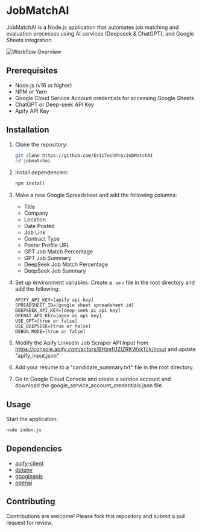 # JobMatchAI

JobMatchAI is a Node.js application that automates job matching and evaluation processes using AI services (Deepseek & ChatGPT), and Google Sheets integration.

![Workflow Overview](./JobMatchAI-v1.png "Automated Job Search Workflow")

## Prerequisites

- Node.js (v16 or higher)
- NPM or Yarn
- Google Cloud Service Account credentials for accessing Google Sheets
- ChatGPT or Deep-seek API Key
- Apify API Key

## Installation

1. Clone the repository:

   ```bash
   git clone https://github.com/EricTechPro/JobMatchAI
   cd jobmatchai
   ```

2. Install dependencies:

   ```bash
   npm install
   ```
1. Make a new Google Spreadsheet and add the following columns:
   - Title
   - Company
   - Location
   - Date Posted
   - Job Link
   - Contract Type
   - Poster Profile URL
   - GPT Job Match Percentage
   - GPT Job Summary
   - DeepSeek Job Match Percentage
   - DeepSeek Job Summary

3. Set up environment variables:
   Create a `.env` file in the root directory and add the following:

   ```env
   APIFY_API_KEY=[apify api key]
   SPREADSHEET_ID=[google sheet spreadsheet id]
   DEEPSEEK_API_KEY=[deep-seek ai api key]
   OPENAI_API_KEY=[open ai api key]
   USE_GPT=[true or false]
   USE_DEEPSEEK=[true or false]
   DEBUG_MODE=[true or false]
   ```

4. Modify the Apify LinkedIn Job Scraper API Input from https://console.apify.com/actors/BHzefUZlZRKWxkTck/input and update "apify_input.json"

1. Add your resume to a "candidate_summary.txt" file in the root directory.

1. Go to Google Cloud Console and create a service account and download the google_service_account_credentials.json file.

## Usage

Start the application:

```bash
node index.js
```

## Dependencies

- [apify-client](https://www.npmjs.com/package/apify-client)
- [dotenv](https://www.npmjs.com/package/dotenv)
- [googleapis](https://www.npmjs.com/package/googleapis)
- [openai](https://www.npmjs.com/package/openai)

## Contributing

Contributions are welcome! Please fork this repository and submit a pull request for review.
